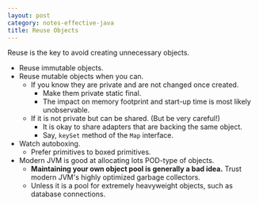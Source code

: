 ```yaml
---
layout: post
category: notes-effective-java
title: Reuse Objects
---
```


Reuse is the key to avoid creating unnecessary objects.

* Reuse immutable objects.
* Reuse mutable objects when you can.
  - If you know they are private and are not changed once created.
    * Make them private static final.
    * The impact on memory footprint and start-up time is most likely unobservable.
  - If it is not private but can be shared. (But be very careful!)
    * It is okay to share adapters that are backing the same object.
    * Say, `keySet` method of the `Map` interface.
* Watch autoboxing.
  - Prefer primitives to boxed primitives.
* Modern JVM is good at allocating lots POD-type of objects.
  - **Maintaining your own object pool is generally a bad idea.**
    Trust modern JVM's highly optimized garbage collectors.
  - Unless it is a pool for extremely heavyweight objects, such as database connections.
